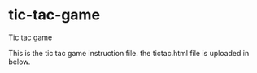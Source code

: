 # tic-tac-game
Tic tac game

This is the tic tac game instruction file.
the tictac.html file is uploaded in below.
